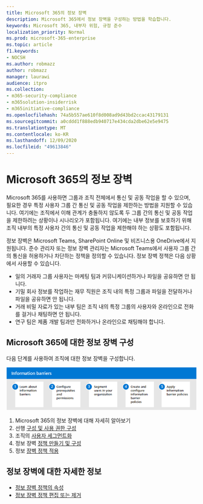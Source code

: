 ```yaml
---
title: Microsoft 365의 정보 장벽
description: Microsoft 365에서 정보 장벽을 구성하는 방법을 학습합니다.
keywords: Microsoft 365, 내부자 위험, 규정 준수
localization_priority: Normal
ms.prod: microsoft-365-enterprise
ms.topic: article
f1.keywords:
- NOCSH
ms.author: robmazz
author: robmazz
manager: laurawi
audience: itpro
ms.collection:
- m365-security-compliance
- m365solution-insiderrisk
- m365initiative-compliance
ms.openlocfilehash: 74a5b557ae610f8d008ad9d43bd2ccac43179131
ms.sourcegitcommit: a0cddd1f888edb940717e434cda2dbe62e5e9475
ms.translationtype: MT
ms.contentlocale: ko-KR
ms.lasthandoff: 12/09/2020
ms.locfileid: "49613846"
---
```

# <a name="information-barriers-in-microsoft-365"></a>Microsoft 365의 정보 장벽

Microsoft 365를 사용하면 그룹과 조직 전체에서 통신 및 공동 작업을 할 수 있으며, 필요한 경우 특정 사용자 그룹 간 통신 및 공동 작업을 제한하는 방법을 지원할 수 있습니다. 여기에는 조직에서 이해 관계가 충돌하지 않도록 두 그룹 간의 통신 및 공동 작업을 제한하려는 상황이나 시나리오가 포함됩니다. 여기에는 내부 정보를 보호하기 위해 조직 내부의 특정 사용자 간의 통신 및 공동 작업을 제한해야 하는 상황도 포함됩니다.

정보 장벽은 Microsoft Teams, SharePoint Online 및 비즈니스용 OneDrive에서 지원됩니다. 준수 관리자 또는 정보 장벽 관리자는 Microsoft Teams에서 사용자 그룹 간의 통신을 허용하거나 차단하는 정책을 정의할 수 있습니다. 정보 장벽 정책은 다음 상황에서 사용할 수 있습니다.

- 일의 거래자 그룹 사용자는 마케팅 팀과 커뮤니케이션하거나 파일을 공유하면 안 됩니다.
- 기밀 회사 정보를 작업하는 재무 직원은 조직 내의 특정 그룹과 파일을 전달하거나 파일을 공유하면 안 됩니다.
- 거래 비밀 자료가 있는 내부 팀은 조직 내의 특정 그룹의 사용자와 온라인으로 전화를 걸거나 채팅하면 안 됩니다.
- 연구 팀은 제품 개발 팀과만 전화하거나 온라인으로 채팅해야 합니다.

## <a name="configure-information-barriers-for-microsoft-365"></a>Microsoft 365에 대한 정보 장벽 구성

다음 단계를 사용하여 조직에 대한 정보 장벽을 구성합니다.

![내부자 위험 솔루션 정보 장벽 단계](../media/ir-solution-ib-steps.png)

1. Microsoft [](information-barriers.md) 365의 정보 장벽에 대해 자세히 알아보기
2. 선행 [구성 및 사용 권한 구성](information-barriers-policies.md#prerequisites)
3. 조직의 [사용자 세그먼트화](information-barriers-policies.md#part-1-segment-users)
4. 정보 장벽 [정책 만들기 및 구성](information-barriers-policies.md#part-2-define-information-barrier-policies)
5. 정보 [장벽 정책 적용](information-barriers-policies.md#part-3-apply-information-barrier-policies)

## <a name="more-information-about-information-barriers"></a>정보 장벽에 대한 자세한 정보

- [정보 장벽 정책의 속성](information-barriers-attributes.md)
- [정보 장벽 정책 편집 또는 제거](information-barriers-edit-segments-policies.md)